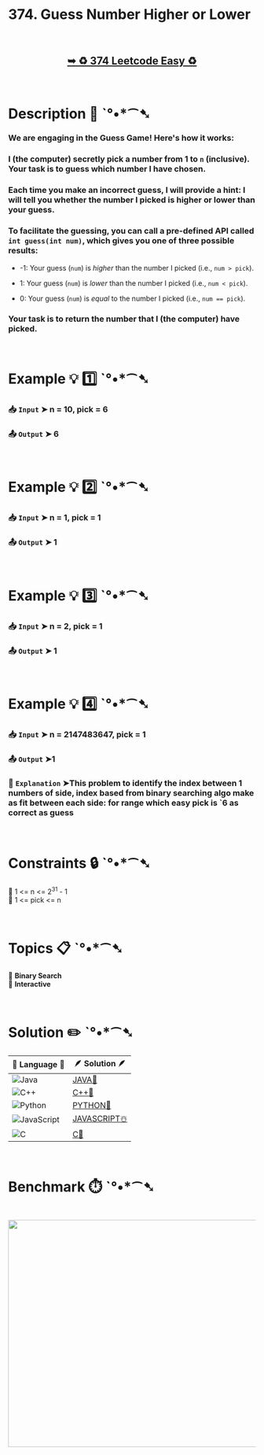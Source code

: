 # 374. Guess Number Higher or Lower

</br>

<h2 align="center"> 

<a href="https://leetcode.com/problems/guess-number-higher-or-lower/description/?envType=study-plan-v2&envId=leetcode-75"><strong>➥ ♻️ 374 Leetcode Easy ♻️ </strong></a>
</h2>

</br>

# Description 📜 ˋ°•*⁀➷

### We are engaging in the Guess Game! Here's how it works:

### I (the computer) secretly pick a number from 1 to `n` (inclusive). Your task is to guess which number I have chosen.

### Each time you make an incorrect guess, I will provide a hint: I will tell you whether the number I picked is higher or lower than your guess.

### To facilitate the guessing, you can call a pre-defined API called `int guess(int num)`, which gives you one of three possible results:


- -1: Your guess (`num`) is *higher* than the number I picked (i.e., `num > pick`).

- 1: Your guess (`num`) is *lower* than the number I picked (i.e., `num < pick`).

- 0: Your guess (`num`) is *equal* to the number I picked (i.e., `num == pick`).

### Your task is to return the number that I (the computer) have picked.

</br>

# Example 💡 1️⃣ ˋ°•*⁀➷

  ### 📥 `Input`  ➤ n = 10, pick = 6

  ### 📤 `Output`  ➤ 6

</br>

# Example 💡 2️⃣ ˋ°•*⁀➷

  ### 📥 `Input` ➤ n = 1, pick = 1

  ### 📤 `Output`  ➤ 1

</br>

# Example 💡 3️⃣ ˋ°•*⁀➷

  ### 📥 `Input` ➤ n = 2, pick = 1

  ### 📤 `Output`  ➤ 1

</br>

# Example 💡 4️⃣ ˋ°•*⁀➷

  ### 📥 `Input`  ➤ n = 2147483647, pick = 1
  
  ### 📤 `Output`  ➤1
  
  ### 🔦 `Explanation`  ➤This problem to identify the index between 1 numbers of side, index based from binary searching algo make as fit between each side: for range which easy pick is `6 as correct as guess

</br>

# Constraints 🔒 ˋ°•*⁀➷

🔹 1 <= n <= 2<sup>31</sup> - 1 </br>
🔹 1 <= pick <= n </br>

</br>

# Topics 📋 ˋ°•*⁀➷

🔸 **Binary Search**  </br>
🔸 **Interactive**  </br>

</br>

# Solution ✏️ ˋ°•*⁀➷

| 📒 Language 📒  | 🪶 Solution 🪶 |
| ------------- | ------------- |
|  ![Java](https://img.shields.io/badge/java-%23ED8B00.svg?style=for-the-badge&logo=openjdk&logoColor=white)  | [JAVA🍁](https://github.com/Prakhar-002/LEETCODE/blob/main/%F0%9F%93%9A%20Study%20%F0%9F%8E%A7%20Plan%20%F0%9F%91%A8%F0%9F%8F%BB%E2%80%8D%F0%9F%92%BB/%F0%9F%8D%A8%20LeetCode%2075%20-%20%F0%9F%AA%BB%20Ace%20Coding%20Interview/%F0%9F%94%AC%20Examine%20Thoroughly%20%F0%9F%A7%AC/15%20Binary%20Search/Day%20%E2%9E%BA%2053%20%F0%9F%AA%BB%20374.%20Guess%20Number%20Higher%20or%20Lower%20%E2%98%83%EF%B8%8F%20%F0%9F%8D%81%20%F0%9F%8D%B0%20%F0%9F%8E%B2/%F0%9F%8D%81JAVA%20-%20374.%20Guess%20Number%20Higher%20or%20Lowe.java) |
|  ![C++](https://img.shields.io/badge/c++-%2300599C.svg?style=for-the-badge&logo=c%2B%2B&logoColor=white)  | [C++🎲](https://github.com/Prakhar-002/LEETCODE/blob/main/%F0%9F%93%9A%20Study%20%F0%9F%8E%A7%20Plan%20%F0%9F%91%A8%F0%9F%8F%BB%E2%80%8D%F0%9F%92%BB/%F0%9F%8D%A8%20LeetCode%2075%20-%20%F0%9F%AA%BB%20Ace%20Coding%20Interview/%F0%9F%94%AC%20Examine%20Thoroughly%20%F0%9F%A7%AC/15%20Binary%20Search/Day%20%E2%9E%BA%2053%20%F0%9F%AA%BB%20374.%20Guess%20Number%20Higher%20or%20Lower%20%E2%98%83%EF%B8%8F%20%F0%9F%8D%81%20%F0%9F%8D%B0%20%F0%9F%8E%B2/%F0%9F%8E%B2CPP%20-%20374.%20Guess%20Number%20Higher%20or%20Lower.cpp)  |
|  ![Python](https://img.shields.io/badge/python-3670A0?style=for-the-badge&logo=python&logoColor=ffdd54)    | [PYTHON🍰](https://github.com/Prakhar-002/LEETCODE/blob/main/%F0%9F%93%9A%20Study%20%F0%9F%8E%A7%20Plan%20%F0%9F%91%A8%F0%9F%8F%BB%E2%80%8D%F0%9F%92%BB/%F0%9F%8D%A8%20LeetCode%2075%20-%20%F0%9F%AA%BB%20Ace%20Coding%20Interview/%F0%9F%94%AC%20Examine%20Thoroughly%20%F0%9F%A7%AC/15%20Binary%20Search/Day%20%E2%9E%BA%2053%20%F0%9F%AA%BB%20374.%20Guess%20Number%20Higher%20or%20Lower%20%E2%98%83%EF%B8%8F%20%F0%9F%8D%81%20%F0%9F%8D%B0%20%F0%9F%8E%B2/%F0%9F%8D%B0PYTHON%20-%20374.%20Guess%20Number%20Higher%20or%20Lowe.py) |
| ![JavaScript](https://img.shields.io/badge/javascript-%23323330.svg?style=for-the-badge&logo=javascript&logoColor=%23F7DF1E)   | [JAVASCRIPT☃️](https://github.com/Prakhar-002/LEETCODE/blob/main/%F0%9F%93%9A%20Study%20%F0%9F%8E%A7%20Plan%20%F0%9F%91%A8%F0%9F%8F%BB%E2%80%8D%F0%9F%92%BB/%F0%9F%8D%A8%20LeetCode%2075%20-%20%F0%9F%AA%BB%20Ace%20Coding%20Interview/%F0%9F%94%AC%20Examine%20Thoroughly%20%F0%9F%A7%AC/15%20Binary%20Search/Day%20%E2%9E%BA%2053%20%F0%9F%AA%BB%20374.%20Guess%20Number%20Higher%20or%20Lower%20%E2%98%83%EF%B8%8F%20%F0%9F%8D%81%20%F0%9F%8D%B0%20%F0%9F%8E%B2/%E2%98%83%EF%B8%8FJAVASCRIPT%20-%20374.%20Guess%20Number%20Higher%20or%20.js) |
|   ![C](https://img.shields.io/badge/c-%2300599C.svg?style=for-the-badge&logo=c&logoColor=white)   | [C💖](https://github.com/Prakhar-002/LEETCODE/blob/main/%F0%9F%93%9A%20Study%20%F0%9F%8E%A7%20Plan%20%F0%9F%91%A8%F0%9F%8F%BB%E2%80%8D%F0%9F%92%BB/%F0%9F%8D%A8%20LeetCode%2075%20-%20%F0%9F%AA%BB%20Ace%20Coding%20Interview/%F0%9F%94%AC%20Examine%20Thoroughly%20%F0%9F%A7%AC/15%20Binary%20Search/Day%20%E2%9E%BA%2053%20%F0%9F%AA%BB%20374.%20Guess%20Number%20Higher%20or%20Lower%20%E2%98%83%EF%B8%8F%20%F0%9F%8D%81%20%F0%9F%8D%B0%20%F0%9F%8E%B2/%F0%9F%92%96C%20-%20374.%20Guess%20Number%20Higher%20or%20Lower.c)  |

</br>

# Benchmark ⏱️ ˋ°•*⁀➷

<h1  align="center" >

<img src ="https://github.com/user-attachments/assets/7bb7241b-0a5f-4a01-8c84-00ec4f5b6c43" width = "700px" height="462px" />

</h1>
